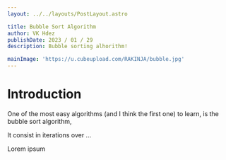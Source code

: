 ```yaml
---
layout: ../../layouts/PostLayout.astro

title: Bubble Sort Algorithm
author: VK Hdez
publishDate: 2023 / 01 / 29
description: Bubble sorting alhorithm!

mainImage: 'https://u.cubeupload.com/RAKINJA/bubble.jpg'
---
```


# Introduction

One of the most easy algorithms (and I think the first one) to learn, is the bubble sort algorithm,

It consist in iterations over ...

Lorem ipsum
